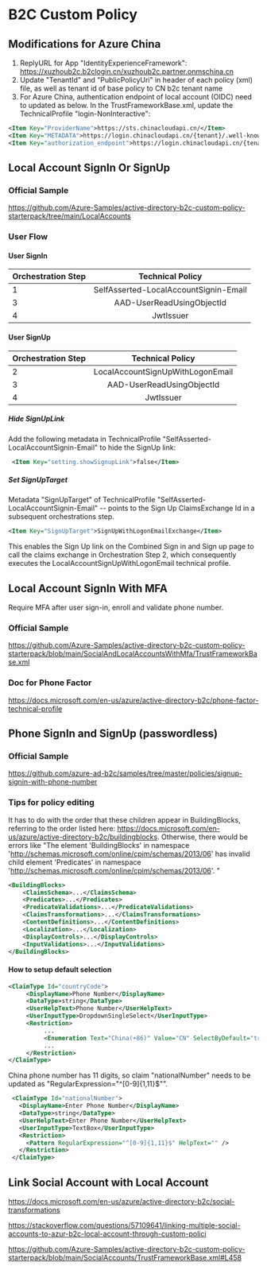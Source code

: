 # B2C Custom Policy

## Modifications for Azure China
     
1. ReplyURL for App "IdentityExperienceFramework": https://xuzhoub2c.b2clogin.cn/xuzhoub2c.partner.onmschina.cn
2. Update "TenantId" and "PublicPolicyUri" in header of each policy (xml) file, as well as tenant id of base policy to CN b2c tenant name
3. For Azure China, authentication endpoint of local account (OIDC) need to updated as below. In the TrustFrameworkBase.xml, update the TechnicalProfile "login-NonInteractive":

```xml
<Item Key="ProviderName">https://sts.chinacloudapi.cn/</Item>
<Item Key="METADATA">https://login.chinacloudapi.cn/{tenant}/.well-known/openid-configuration</Item>
<Item Key="authorization_endpoint">https://login.chinacloudapi.cn/{tenant}/oauth2/token</Item>
```

## Local Account SignIn Or SignUp

### Official Sample

https://github.com/Azure-Samples/active-directory-b2c-custom-policy-starterpack/tree/main/LocalAccounts

### User Flow

#### User SignIn

| Orchestration Step  | Technical Policy |
| :------------ |:---------------:|
| 1 | SelfAsserted-LocalAccountSignin-Email |
| 3 | AAD-UserReadUsingObjectId |
| 4 | JwtIssuer     |

#### User SignUp

| Orchestration Step  | Technical Policy |
| :------------ |:---------------:|
| 2 | LocalAccountSignUpWithLogonEmail |
| 3 | AAD-UserReadUsingObjectId |
| 4 | JwtIssuer     |

##### Hide SignUpLink

Add the following metadata in TechnicalProfile "SelfAsserted-LocalAccountSignin-Email" to hide the SignUp link:

```xml
 <Item Key="setting.showSignupLink">false</Item>
```

##### Set SignUpTarget

Metadata "SignUpTarget" of TechnicalProfile "SelfAsserted-LocalAccountSignin-Email" -- points to the Sign Up ClaimsExchange Id in a subsequent orchestrations step.
```xml
<Item Key="SignUpTarget">SignUpWithLogonEmailExchange</Item>
```
This enables the Sign Up link on the Combined Sign in and Sign up page to call the claims exchange in Orchestration Step 2, which consequently executes the LocalAccountSignUpWithLogonEmail technical profile.

## Local Account SignIn With MFA

Require MFA after user sign-in, enroll and validate phone number.

### Official Sample

https://github.com/Azure-Samples/active-directory-b2c-custom-policy-starterpack/blob/main/SocialAndLocalAccountsWithMfa/TrustFrameworkBase.xml

### Doc for Phone Factor

https://docs.microsoft.com/en-us/azure/active-directory-b2c/phone-factor-technical-profile

## Phone SignIn and SignUp (passwordless)

### Official Sample

https://github.com/azure-ad-b2c/samples/tree/master/policies/signup-signin-with-phone-number

### Tips for policy editing

It has to do with the order that these children appear in BuildingBlocks, referring to the order listed here: https://docs.microsoft.com/en-us/azure/active-directory-b2c/buildingblocks. Otherwise, there would be errors like "The element 'BuildingBlocks' in namespace 'http://schemas.microsoft.com/online/cpim/schemas/2013/06' has invalid child element 'Predicates' in namespace 'http://schemas.microsoft.com/online/cpim/schemas/2013/06'. "

```xml
<BuildingBlocks>
    <ClaimsSchema>...</ClaimsSchema>
    <Predicates>...</Predicates>
    <PredicateValidations>...</PredicateValidations>
    <ClaimsTransformations>...</ClaimsTransformations>
    <ContentDefinitions>...</ContentDefinitions>
    <Localization>...</Localization>
    <DisplayControls>...</DisplayControls>
    <InputValidations>...</InputValidations>
</BuildingBlocks>
```
#### How to setup default selection

```xml
<ClaimType Id="countryCode">
     <DisplayName>Phone Number</DisplayName>
     <DataType>string</DataType>
     <UserHelpText>Phone Number</UserHelpText>
     <UserInputType>DropdownSingleSelect</UserInputType>
     <Restriction>
          ...
          <Enumeration Text="China(+86)" Value="CN" SelectByDefault="true"/>
          ...
     </Restriction>
</ClaimType>
```
China phone number has 11 digits, so claim "nationalNumber" needs to be updated as "RegularExpression="^[0-9]{1,11}$"".

```xml
 <ClaimType Id="nationalNumber">
   <DisplayName>Enter Phone Number</DisplayName>
   <DataType>string</DataType>
   <UserHelpText>Enter Phone Number</UserHelpText>
   <UserInputType>TextBox</UserInputType>
   <Restriction>
     <Pattern RegularExpression="^[0-9]{1,11}$" HelpText="" />
   </Restriction>
 </ClaimType>
```

## Link Social Account with Local Account

https://docs.microsoft.com/en-us/azure/active-directory-b2c/social-transformations

https://stackoverflow.com/questions/57109641/linking-multiple-social-accounts-to-azur-b2c-local-account-through-custom-polici

https://github.com/Azure-Samples/active-directory-b2c-custom-policy-starterpack/blob/main/SocialAccounts/TrustFrameworkBase.xml#L458
